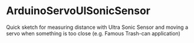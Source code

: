 # ArduinoServoUlSonicSensor

Quick sketch for measuring distance with Ultra Sonic Sensor and moving a servo when something is too close (e.g. Famous Trash-can application)
